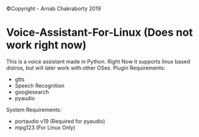 ©Copyright - Arnab Chakraborty 2019

# Voice-Assistant-For-Linux (Does not work right now)
This is a voice assistant made in Python. Right Now it supports linux based distros, but will later work with other OSes.
Plugin Requirements:
- gtts
- Speech Recognition
- googlesearch
- pyaudio

System Requirements:
- portaudio v19 (Required for pyaudio)
- mpg123 (For Linux Only)
